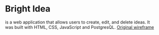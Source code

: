 # Bright Idea

is a web application that allows users to create, edit, and delete ideas. It was built with HTML, CSS, JavaScript and PostgresQL.
[Original wireframe](https://www.figma.com/file/FdBxVZCUtmtSgWrLRve5ZH/Bright-Idea?type=design&node-id=1%3A2&mode=design&t=MH0AwetpvQRJ1MSq-1)

